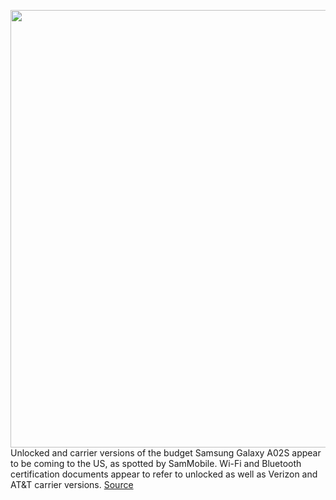 <img src='https://cdn.vox-cdn.com/thumbor/UMDjjF01VPhG8Ehzf9sKgLLk550=/0x99:1440x949/1200x800/filters:focal(605x378:835x608)/cdn.vox-cdn.com/uploads/chorus_image/image/68639734/pk_feature_power_that_keeps_you_going_358694490.0.jpg' width='700px' /><br/>
Unlocked and carrier versions of the budget Samsung Galaxy A02S appear to be coming to the US, as spotted by SamMobile. Wi-Fi and Bluetooth certification documents appear to refer to unlocked as well as Verizon and AT&T carrier versions.
<a href='https://www.theverge.com/2021/1/8/22220858/samsung-a02s-us-unlocked-verizon-att'> Source <a/>